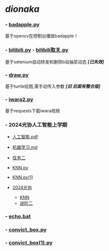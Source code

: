 # *dionaka*

### - [badapple.py](badapple.py) 

  基于opencv在控制台播放badapple！

### - [bilibili.py](bilibili.py) - [bilibili取关.py](bilibili取关.py)

  基于selenium自动转发和删除b站抽奖动态 ***[已失效]***

### - [draw.py](draw.py)

  基于turtle绘图,需手动传入参数 ***[旧 后面有整合版]***

### - [iwara2.py](iwara2.py)

  基于requests下载iwara视频

### - 2024光协人工智能上学期
  - [人工智能.pdf](人工智能.pdf)
  - [机器学习.md](机器学习.md)
  - [任务二](new.py)
  - [KNN.py](KNN.py)
  - [KNN.py(1)](KNN.py(1))
  - [2024光协](2024光协)
    
    - [KNN](2024光协/KNN)
    - [进阶二](2024光协/进阶二)
  
### - [echo.bat](echo.bat)
### - [convict_box.py](convict_box.py)
### - [convict_box(1).py](convict_box(1).py)
